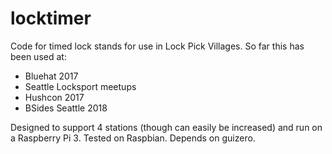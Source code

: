 # locktimer
Code for timed lock stands for use in Lock Pick Villages. So far this has been used at:
* Bluehat 2017
* Seattle Locksport meetups
* Hushcon 2017
* BSides Seattle 2018

Designed to support 4 stations (though can easily be increased) and run on a Raspberry Pi 3. Tested on Raspbian. Depends on guizero.
